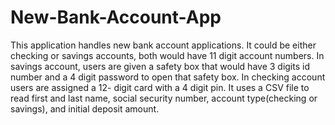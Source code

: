 # New-Bank-Account-App
This application handles new bank account applications. It could be either checking or savings accounts, both would have 11 digit account numbers. In savings account, users are given a  safety box that would have 3 digits id number and a 4 digit password to open that safety box. In checking account users are assigned a 12- digit card with a 4 digit pin. It uses a CSV file to read first and last name, social security number, account type(checking or savings), and initial deposit amount.
